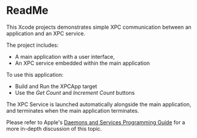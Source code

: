 #  ReadMe

This Xcode projects demonstrates simple XPC communication between an application and an XPC service.

The project includes:
* A main application with a user interface, 
* An XPC service embedded within the main application

To use this application:
* Build and Run the XPCApp target
* Use the *Get Count* and *Increment Count* buttons 

The XPC Service is launched automatically alongside the main application, and terminates when the main application terminates.

Please refer to Apple's [Daemons and Services Programming Guide](https://developer.apple.com/library/archive/documentation/MacOSX/Conceptual/BPSystemStartup/Chapters/CreatingXPCServices.html#//apple_ref/doc/uid/10000172i-SW6-SW1)  for a more in-depth discussion of this topic.

